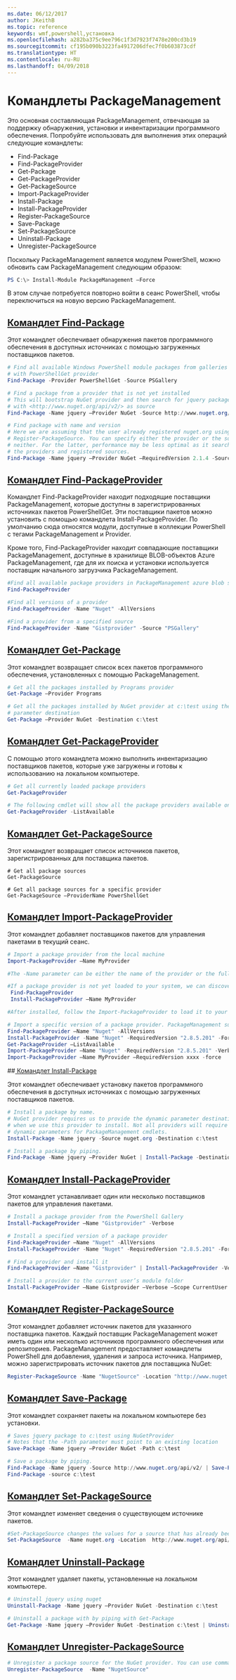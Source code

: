 ```yaml
---
ms.date: 06/12/2017
author: JKeithB
ms.topic: reference
keywords: wmf,powershell,установка
ms.openlocfilehash: a282ba375c9ee796c1f3d7923f7478e200cd3b19
ms.sourcegitcommit: cf195b090b3223fa4917206dfec7f0b603873cdf
ms.translationtype: HT
ms.contentlocale: ru-RU
ms.lasthandoff: 04/09/2018
---
```

# <a name="packagemanagement-cmdlets"></a>Командлеты PackageManagement
Это основная составляющая PackageManagement, отвечающая за поддержку обнаружения, установки и инвентаризации программного обеспечения. Попробуйте использовать для выполнения этих операций следующие командлеты:
-   Find-Package
-   Find-PackageProvider
-   Get-Package
-   Get-PackageProvider
-   Get-PackageSource
-   Import-PackageProvider
-   Install-Package
-   Install-PackageProvider
-   Register-PackageSource
-   Save-Package
-   Set-PackageSource
-   Uninstall-Package
-   Unregister-PackageSource

Поскольку PackageManagement является модулем PowerShell, можно обновить сам PackageManagement следующим образом:
```powershell
PS C:\> Install-Module PackageManagement –Force
```
В этом случае потребуется повторно войти в сеанс PowerShell, чтобы переключиться на новую версию PackageManagement.

## <a name="find-package-cmdlethttpstechnetmicrosoftcomlibrarydn890709aspx"></a>[Командлет Find-Package](https://technet.microsoft.com/library/dn890709.aspx)
Этот командлет обеспечивает обнаружения пакетов программного обеспечения в доступных источниках с помощью загруженных поставщиков пакетов.
```powershell
# Find all available Windows PowerShell module packages from galleries registered
# with PowerShellGet provider
Find-Package -Provider PowerShellGet -Source PSGallery

# Find a package from a provider that is not yet installed
# This will bootstrap NuGet provider and then search for jquery package using NuGet
# with <http://www.nuget.org/api/v2/> as source
Find-Package -Name jquery –Provider NuGet -Source http://www.nuget.org/api/v2/

# Find package with name and version
# Here we are assuming that the user already registered nuget.org using
# Register-PackageSource. You can specify either the provider or the source, or
# neither. For the latter, performance may be less optimal as it searches through all
# the providers and registered sources.
Find-Package -Name jquery –Provider NuGet –RequiredVersion 2.1.4 -Source nuget.org
```

## <a name="find-packageprovider-cmdlethttpstechnetmicrosoftcomlibrarymt676544aspx"></a>[Командлет Find-PackageProvider](https://technet.microsoft.com/library/mt676544.aspx)
Командлет Find-PackageProvider находит подходящие поставщики PackageManagement, которые доступны в зарегистрированных источниках пакетов PowerShellGet. Эти поставщики пакетов можно установить с помощью командлета Install-PackageProvider. По умолчанию сюда относятся модули, доступные в коллекции PowerShell с тегами PackageManagement и Provider.

Кроме того, Find-PackageProvider находит совпадающие поставщики PackageManagement, доступные в хранилище BLOB-объектов Azure PackageManagement, где для их поиска и установки используется поставщик начального загрузчика PackageManagement.
```powershell
#Find all available package providers in PackageManagement azure blob store as well as in PowerShellGallery.com
Find-PackageProvider

#Find all versions of a provider
Find-PackageProvider -Name "Nuget" -AllVersions

#Find a provider from a specified source
Find-PackageProvider -Name "Gistprovider" -Source "PSGallery"
```

## <a name="get-package-cmdlethttpstechnetmicrosoftcomlibrarydn890704aspx"></a>[Командлет Get-Package](https://technet.microsoft.com/library/dn890704.aspx)
Этот командлет возвращает список всех пакетов программного обеспечения, установленных с помощью PackageManagement.
```powershell
# Get all the packages installed by Programs provider
Get-Package –Provider Programs

# Get all the packages installed by NuGet provider at c:\test using the dynamic
# parameter destination
Get-Package –Provider NuGet -Destination c:\test
```

## <a name="get-packageprovider-cmdlethttpstechnetmicrosoftcomen-uslibrarydn890703aspx"></a>[Командлет Get-PackageProvider](https://technet.microsoft.com/en-us/library/dn890703.aspx)
С помощью этого командлета можно выполнить инвентаризацию поставщиков пакетов, которые уже загружены и готовы к использованию на локальном компьютере.
```powershell
# Get all currently loaded package providers
Get-PackageProvider

# The following cmdlet will show all the package providers available on the machine (including those that are not loaded):
Get-PackageProvider -ListAvailable
```

## <a name="get-packagesource-cmdlethttpstechnetmicrosoftcomen-uslibrarydn890705aspx"></a>[Командлет Get-PackageSource](https://technet.microsoft.com/en-us/library/dn890705.aspx)
Этот командлет возвращает список источников пакетов, зарегистрированных для поставщика пакетов.
```powershelll
# Get all package sources
Get-PackageSource

# Get all package sources for a specific provider
Get-PackageSource –ProviderName PowerShellGet
```

## <a name="import-packageprovider-cmdlethttpstechnetmicrosoftcomen-uslibrarymt676545aspx"></a>[Командлет Import-PackageProvider](https://technet.microsoft.com/en-us/library/mt676545.aspx)
Этот командлет добавляет поставщиков пакетов для управления пакетами в текущий сеанс.
```powershell
# Import a package provider from the local machine
Import-PackageProvider –Name MyProvider

#The -Name parameter can be either the name of the provider or the full path to the provider. Currently, we support .dll, .exe and.psm1 for the full path case. If the name of the provider is used for the -Name parameter, then additional version parameters such as -RequiredVersion, -MinimumVersion and -MaximumVersion may be specified. Otherwise, the latest version of the provider will be imported.

#If a package provider is not yet loaded to your system, we can discover and install on-demand. You can use explicit discovery and install cmdlets to do so:
 Find-PackageProvider
 Install-PackageProvider –Name MyProvider

#After installed, follow the Import-PackageProvider to load it to your system.

# Import a specific version of a package provider. PackageManagement supports installations of multiple versions of a package provider using PackageProvider cmdlets (not by bootstrapper provider). You can install another version of a package provider given that you already have one up running by:
Find-PackageProvider –Name "Nuget" -AllVersions
Install-PackageProvider -Name "Nuget" -RequiredVersion "2.8.5.201" -Force
Get-PackageProvider –ListAvailable
Import-PackageProvider –Name "Nuget" -RequiredVersion "2.8.5.201" -Verbose
Import-PackageProvider –Name MyProvider –RequiredVersion xxxx -force
```

##<a name="-install-package-cmdlethttpstechnetmicrosoftcomen-uslibrarydn890711aspx"></a>[ Командлет Install-Package](https://technet.microsoft.com/en-us/library/dn890711.aspx)

Этот командлет обеспечивает установку пакетов программного обеспечения в доступных источниках с помощью загруженных поставщиков пакетов.
```powershell
# Install a package by name.
# NuGet provider requires us to provide the dynamic parameter destination path
# when we use this provider to install. Not all providers will require you to supply
# dynamic parameters for PackageManagement cmdlets.
Install-Package -Name jquery -Source nuget.org -Destination c:\test

# Install a package by piping.
Find-Package -Name jquery –Provider NuGet | Install-Package -Destination c:\test
```

## <a name="install-packageprovider-cmdlethttpstechnetmicrosoftcomen-uslibrarymt676543aspx"></a>[Командлет Install-PackageProvider](https://technet.microsoft.com/en-us/library/mt676543.aspx)
Этот командлет устанавливает один или несколько поставщиков пакетов для управления пакетами.
```powershell
# Install a package provider from the PowerShell Gallery
Install-PackageProvider –Name "Gistprovider" -Verbose

# Install a specified version of a package provider
Find-PackageProvider –Name "Nuget" -AllVersions
Install-PackageProvider -Name "Nuget" -RequiredVersion "2.8.5.201" -Force

# Find a provider and install it
Find-PackageProvider –Name "Gistprovider" | Install-PackageProvider -Verbose

# Install a provider to the current user’s module folder
Install-PackageProvider –Name Gistprovider –Verbose –Scope CurrentUser
```

## <a name="register-packagesource-cmdlethttpstechnetmicrosoftcomen-uslibrarydn890701aspx"></a>[Командлет Register-PackageSource](https://technet.microsoft.com/en-us/library/dn890701.aspx)
Этот командлет добавляет источник пакетов для указанного поставщика пакетов.
Каждый поставщик PackageManagement может иметь один или несколько источников программного обеспечения или репозиториев. PackageManagement предоставляет командлеты PowerShell для добавления, удаления и запроса источника. Например, можно зарегистрировать источник пакетов для поставщика NuGet:
```powershell
Register-PackageSource -Name "NugetSource" -Location "http://www.nuget.org/api/v2" –ProviderName nuget
```

## <a name="save-package-cmdlethttpstechnetmicrosoftcomen-uslibrarydn890708aspx"></a>[Командлет Save-Package](https://technet.microsoft.com/en-us/library/dn890708.aspx)
Этот командлет сохраняет пакеты на локальном компьютере без установки.
```powershell
# Saves jquery package to c:\test using NuGetProvider
# Notes that the -Path parameter must point to an existing location
Save-Package -Name jquery –Provider NuGet -Path c:\test

# Save a package by piping.
Find-Package -Name jquery -Source http://www.nuget.org/api/v2/ | Save-Package -Path c:\test
Find-Package -source c:\test
```

## <a name="set-packagesource-cmdlethttpstechnetmicrosoftcomen-uslibrarydn890710aspx"></a>[Командлет Set-PackageSource](https://technet.microsoft.com/en-us/library/dn890710.aspx)
Этот командлет изменяет сведения о существующем источнике пакетов.
```powershell
#Set-PackageSource changes the values for a source that has already been registered by running the Register-PackageSource cmdlet. By #running Set-PackageSource, you can change the source name and location.
Set-PackageSource  -Name nuget.org -Location  http://www.nuget.org/api/v2 -NewName nuget2 -NewLocation https://www.nuget.org/api/v2
```

## <a name="uninstall-package-cmdlethttpstechnetmicrosoftcomen-uslibrarydn890702aspx"></a>[Командлет Uninstall-Package](https://technet.microsoft.com/en-us/library/dn890702.aspx)
Этот командлет удаляет пакеты, установленные на локальном компьютере.
```powershell
# Uninstall jquery using nuget
Uninstall-Package -Name jquery –Provider NuGet -Destination c:\test

# Uninstall a package with by piping with Get-Package
Get-Package -Name jquery –Provider NuGet -Destination c:\test | Uninstall-Package
```

## <a name="unregister-packagesource-cmdlethttpstechnetmicrosoftcomen-uslibrarydn890707aspx"></a>[Командлет Unregister-PackageSource](https://technet.microsoft.com/en-us/library/dn890707.aspx)
```powershell
# Unregister a package source for the NuGet provider. You can use command Unregister-PackageSource, to disconnect with a repository, and Get-PackageSource, to discover what the repositories are associated with that provider.
Unregister-PackageSource  -Name "NugetSource"
```
